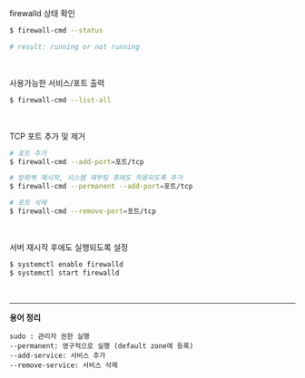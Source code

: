 firewalld 상태 확인

~~~bash
$ firewall-cmd --status

# result: running or not running
~~~
 
<br>

사용가능한 서비스/포트 출력

~~~ bash
$ firewall-cmd --list-all
~~~

<br>

TCP 포트 추가 및 제거

~~~ bash
# 포트 추가
$ firewall-cmd --add-port=포트/tcp

# 방화벽 재시작, 시스템 재부팅 후에도 적용되도록 추가
$ firewall-cmd --permanent --add-port=포트/tcp

# 포트 삭제
$ firewall-cmd --remove-port=포트/tcp
~~~

<br>

서버 재시작 후에도 실행되도록 설정

~~~bash
$ systemctl enable firewalld
$ systemctl start firewalld
~~~

<br>

---

**용어 정리**

~~~
sudo : 관리자 권한 실행
--permanent: 영구적으로 실행 (default zone에 등록)
--add-service: 서비스 추가
--remove-service: 서비스 삭제
~~~